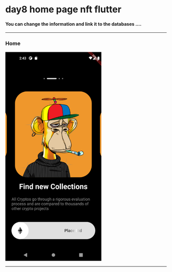 
 <h1> day8 home page nft flutter</h1>  
 
 
 
 
<h4> You can change the information and link it to the databases ....</h4>




<hr>


<h3>Home</h3> 



<img src="https://github.com/abenkoula71/day8-home-page-nft/blob/main/Screenshot_1680187414.png" width="300" /> 




<hr>

